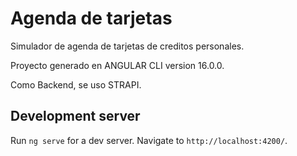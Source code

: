 # Agenda de tarjetas

Simulador de agenda de tarjetas de creditos personales.

Proyecto generado en ANGULAR CLI version 16.0.0.

Como Backend, se uso STRAPI.

## Development server

Run `ng serve` for a dev server. Navigate to `http://localhost:4200/`.
